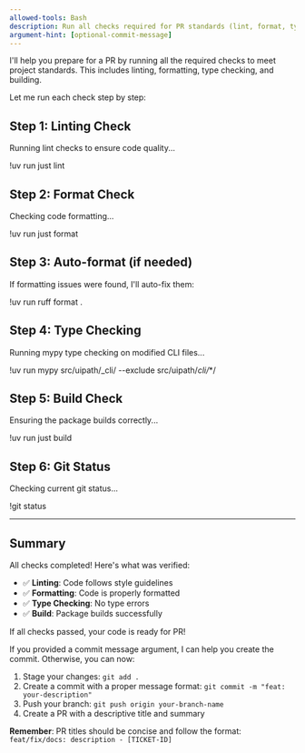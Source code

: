 ```yaml
---
allowed-tools: Bash
description: Run all checks required for PR standards (lint, format, type check, build)
argument-hint: [optional-commit-message]
---
```


I'll help you prepare for a PR by running all the required checks to meet project standards. This includes linting, formatting, type checking, and building.

Let me run each check step by step:

## Step 1: Linting Check
Running lint checks to ensure code quality...

!uv run just lint

## Step 2: Format Check
Checking code formatting...

!uv run just format

## Step 3: Auto-format (if needed)
If formatting issues were found, I'll auto-fix them:

!uv run ruff format .

## Step 4: Type Checking
Running mypy type checking on modified CLI files...

!uv run mypy src/uipath/_cli/ --exclude src/uipath/_cli/_*/

## Step 5: Build Check
Ensuring the package builds correctly...

!uv run just build

## Step 6: Git Status
Checking current git status...

!git status

---

## Summary

All checks completed! Here's what was verified:
- ✅ **Linting**: Code follows style guidelines
- ✅ **Formatting**: Code is properly formatted
- ✅ **Type Checking**: No type errors
- ✅ **Build**: Package builds successfully

If all checks passed, your code is ready for PR!

If you provided a commit message argument, I can help you create the commit. Otherwise, you can now:

1. Stage your changes: `git add .`
2. Create a commit with a proper message format: `git commit -m "feat: your-description"`
3. Push your branch: `git push origin your-branch-name`
4. Create a PR with a descriptive title and summary

**Remember**: PR titles should be concise and follow the format: `feat/fix/docs: description - [TICKET-ID]`
